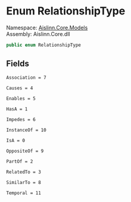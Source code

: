 # <a id="Aislinn_Core_Models_RelationshipType"></a> Enum RelationshipType

Namespace: [Aislinn.Core.Models](Aislinn.Core.Models.md)  
Assembly: Aislinn.Core.dll  

```csharp
public enum RelationshipType
```

## Fields

`Association = 7` 

`Causes = 4` 

`Enables = 5` 

`HasA = 1` 

`Impedes = 6` 

`InstanceOf = 10` 

`IsA = 0` 

`OppositeOf = 9` 

`PartOf = 2` 

`RelatedTo = 3` 

`SimilarTo = 8` 

`Temporal = 11` 

